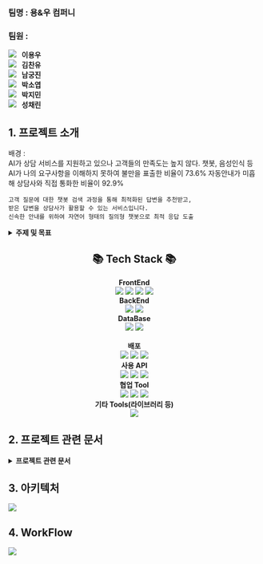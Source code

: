
<p align="center"></p>

###  팀명 : 용&우 컴퍼니

###  팀원 :

[<img src="https://img.shields.io/badge/Github-Link-FFE482?logo=Github">](https://github.com/yw824) <strong>&nbsp;&nbsp;이용우</strong> <br>
[<img src="https://img.shields.io/badge/Github-Link-FF0000?logo=Github">](https://github.com/kcy97) <strong>&nbsp;&nbsp;김찬유</strong> <br>
[<img src="https://img.shields.io/badge/Github-Link-EB99FF?logo=Github">](https://github.com/nomemb) <strong>&nbsp;&nbsp;남궁진</strong> <br>
[<img src="https://img.shields.io/badge/Github-Link-2C633B?logo=Github">](https://github.com/DYShin1) <strong>&nbsp;&nbsp;박소엽</strong> <br>
[<img src="https://img.shields.io/badge/Github-Link-3D3A61?logo=Github">](https://github.com/jhlee6515) <strong>&nbsp;&nbsp;박지민</strong> <br>
[<img src="https://img.shields.io/badge/Github-Link-3D3A61?logo=Github">](https://github.com/jhlee6515) <strong>&nbsp;&nbsp;성채린</strong> <br>

## 1. 프로젝트 소개

배경 :  
AI가 상담 서비스를 지원하고 있으나 고객들의 만족도는 높지 않다. 
챗봇, 음성인식 등 AI가 나의 요구사항을 이해하지 못하여 불만을 표출한 비율이 73.6%
자동안내가 미흡해 상담사와 직접 통화한 비율이 92.9%
<br>
```
고객 질문에 대한 챗봇 검색 과정을 통해 최적화된 답변을 추천받고, 
받은 답변을 상담사가 활용할 수 있는 서비스입니다.
신속한 안내를 위하여 자연어 형태의 질의형 챗봇으로 최적 응답 도출
```
<details><summary><b>주제 및 목표</b></summary>

> 주제 : 고객센터 지원 프로그램
상담 지원 챗봇
<br>

> 목표 : <br> 1. 고객-상담사 간 실시간 대화록 <br> 2. 상담원의 질의 위한 챗봇 UI <br> 3. RAG-LLM 모델 통한 자연어 질의에 대한 답변 생성 기능 <br> 4. 신속성 위한 Cache Layer 추가 <br> 5. 질의 내역 적재 <br> 6. 자료 관리

</details>

## <div align=center>📚 Tech Stack 📚</div>

<div align=center>
    <summary><b>FrontEnd</b><br>
        <img src="https://img.shields.io/badge/html5-E34F26?style=for-the-badge&logo=html5&logoColor=white">
        <img src="https://img.shields.io/badge/css-663399?style=for-the-badge&logo=css3&logoColor=white">
        <img src="https://img.shields.io/badge/React-61DAFB?style=for-the-badge&logo=React&logoColor=black">
        <img src="https://img.shields.io/badge/Vite-646CFF?style=for-the-badge&logo=Vite&logoColor=black"><br>
    </summary>
    <summary><b>BackEnd</b><br>
        <img src="https://img.shields.io/badge/FastAPI-009688?style=for-the-badge&logo=FastAPI&logoColor=white">
        <img src="https://img.shields.io/badge/Python Websocket-3776aB?style=for-the-badge&logo=&logoColor=white">
    <br>
    </summary>
        <summary><b>DataBase</b><br>
        <img src="https://img.shields.io/badge/Amazon RDS-527FFF?style=for-the-badge&logo=Amazon RDS&logoColor=white">
        <img src="https://img.shields.io/badge/MySQL-4479a1?style=for-the-badge&logo=MySQL&logoColor=white">
        <br><br>
    </summary>
    <summary><b>배포</b><br>
        <img src="https://img.shields.io/badge/github%20actions-%232671E5.svg?style=for-the-badge&logo=githubactions&logoColor=white">
        <img src="https://img.shields.io/badge/AWS EC2-FF9900?style=for-the-badge&logo=amazonec2&logoColor=white">
        <img src="https://img.shields.io/badge/nginx-%23009639.svg?style=for-the-badge&logo=nginx&logoColor=white"><br>
    </summary>   
     <summary><b>사용 API</b><br>
        <img src="https://img.shields.io/badge/PINECONE-000000?style=for-the-badge&logo=pinecone&logoColor=black">
        <img src="https://img.shields.io/badge/UPSTAGE-6666FF?style=for-the-badge&logo=UPSTAGE&logoColor=white">
        <img src="https://img.shields.io/badge/google%20gemini-8E75B2?style=for-the-badge&logo=google%20gemini&logoColor=white"><br>
    </summary>    
    <summary><b>협업 Tool</b><br>
        <img src="https://img.shields.io/badge/github-%23121011.svg?style=for-the-badge&logo=github&logoColor=white">
        <img src="https://img.shields.io/badge/Discord-%235865F2.svg?style=for-the-badge&logo=discord&logoColor=white">
        <img src="https://img.shields.io/badge/Notion-%23000000.svg?style=for-the-badge&logo=notion&logoColor=white"><br>
    </summary>
        <summary><b>기타 Tools(라이브러리 등)</b><br>
        <img src="https://img.shields.io/badge/LangChain-1C3C3C?style=for-the-badge&logo=Langchain&logoColor=white"><br>
    </summary>
</div>

## 2. 프로젝트 관련 문서
<details>
<summary><b>프로젝트 관련 문서</b></summary>

[1. 프로젝트 기획서](https://drive.google.com/file/d/1bmEhTbx4keIo8zoLic5RTFbXd40UeEsv/view?usp=drive_link) <br><br>
[2. 요구사항 정의서](https://drive.google.com/file/d/1FpFoQszCqOuG5_CIJTV8c2jEPH_hLusv/view?usp=drive_link) <br><br>
[3. WBS](https://docs.google.com/spreadsheets/d/1O-XvD4izvfhO8Y9bbfwy8bzuGhWHR9dM/edit?usp=drive_web&ouid=103010903150867537248&rtpof=true) <br><br>
[4. 모델 정의서](https://drive.google.com/file/d/1fGNQ1etcmde5AOjO8L3d82j9Loy42c3U/view?usp=drive_link) <br><br>
[5. 성능 평가 결과서](https://drive.google.com/file/d/1PkYChEu5N61YbGCOyGbdCrDQ_B9RTxUf/view?usp=drive_link) <br><br>
[6. 최종 보고서](https://drive.google.com/file/d/1auPM7ZuxgB5h2mQGAPm60xyp5pQGiQbj/view?usp=drive_link) <br><br>  
</details>

## 3. 아키텍처
<img src="https://img.shields.io/badge/LangChain-1C3C3C?style=for-the-badge&logo=Langchain&logoColor=white"><br>


## 4. WorkFlow
<img src="https://img.shields.io/badge/LangChain-1C3C3C?style=for-the-badge&logo=Langchain&logoColor=white"><br>